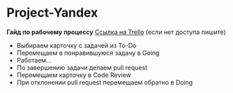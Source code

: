 # Project-Yandex

**Гайд по рабочему процессу**
[Ссылка на Trello](https://trello.com/b/oXaPmhWU/lubimovka) (если нет доступа пишите)
* Выбираем карточку с задачей из To-Do
* Перемещаем в понравившуюся задачу в Going
* Работаем...
* По завершению задачи делаем pull request
* Перемещаем карточку в Code Review
* При отклонении pull request перемещаем обратно в Doing
